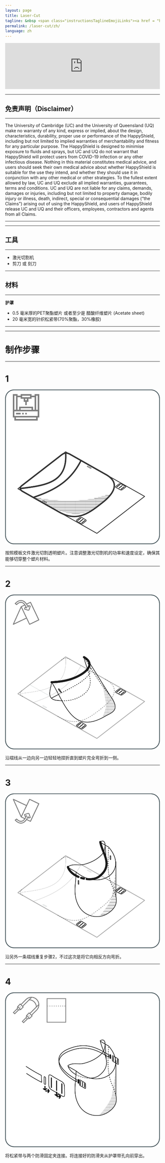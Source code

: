```yaml
---
layout: page
title: Laser-Cut 
tagline: &nbsp <span class="instructionsTaglineEmojiLinks"><a href = "https://github.com/HappyShield/HappyShield/tree/master/Templates/LaserCut" ><i class="em em-triangular_ruler" aria-role="presentation" aria-label="TRIANGULAR RULER"></i></a></span>
permalink: /laser-cut/zh/
language: zh
---
```


<script src="https://snapwidget.com/js/snapwidget.js"></script>
<iframe src="https://snapwidget.com/embed/811086" class="snapwidget-widget" allowtransparency="true" frameborder="0" scrolling="no" style="border:none; overflow:hidden;  width:100%; "></iframe>

---

## 免责声明（Disclaimer）

---

The University of Cambridge (UC) and the University of Queensland (UQ) make no warranty of any kind, express or implied, about the design, characteristics, durability, proper use or performance of the HappyShield, including but not limited to implied warranties of merchantability and fitness for any particular purpose. The HappyShield is designed to minimise exposure to fluids and sprays, but UC and UQ do not warrant that HappyShield will protect users from COVID-19 infection or any other infectious disease. Nothing in this material constitutes medical advice, and users should seek their own medical advice about whether HappyShield is suitable for the use they intend, and whether they should use it in conjunction with any other medical or other strategies. To the fullest extent allowed by law, UC and UQ exclude all implied warranties, guarantees, terms and conditions. UC and UQ are not liable for any claims, demands, damages or injuries, including but not limited to property damage, bodily injury or illness, death, indirect, special or consequential damages (“the Claims”) arising out of using the HappyShield, and users of HappyShield release UC and UQ and their officers, employees, contractors and agents from all Claims.

---

--- 

## 工具

---

* 激光切割机
* 剪刀 或 刻刀

---

## 材料

---

**护罩**

* 0.5 毫米厚的PET聚酯塑片 或者至少是 醋酸纤维塑片 (Acetate sheet) 
* 20 毫米宽的针织松紧带(70%聚酯，30%橡胶)

---

---

# 制作步骤

---

# 1

![](./Assets/Output/Steps/01.jpg)

按照模板文件激光切割透明塑片。注意调整激光切割机的功率和速度设定，确保其能够切穿整个塑片材料。

---

# 2	

![](./Assets/Output/Steps/02.jpg)

沿褶线从一边向另一边轻轻地捏折直到塑片完全弯折到一侧。

--- 

# 3 	

![](./Assets/Output/Steps/03.jpg)

沿另外一条褶线重复步骤2，不过这次是将它向相反方向弯折。

---

# 4	

![](./Assets/Output/Steps/04.jpg)

将松紧带与两个防滑固定夹连接。将连接好的防滑夹从护罩带孔向前穿出。


